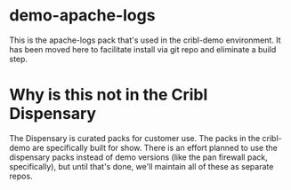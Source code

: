 # demo-apache-logs

This is the apache-logs pack that's used in the cribl-demo environment. It has been moved here to facilitate install via git repo and eliminate a build step. 

# Why is this not in the Cribl Dispensary

The Dispensary is curated packs for customer use. The packs in the cribl-demo are specifically built for show. There is an effort planned to use the dispensary packs instead of demo versions (like the pan firewall pack, specifically), but until that's done, we'll maintain all of these as separate repos.
